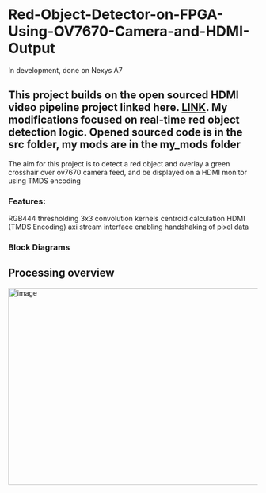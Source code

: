 # Red-Object-Detector-on-FPGA-Using-OV7670-Camera-and-HDMI-Output
In development, done on Nexys A7

## This project builds on the open sourced HDMI video pipeline project linked here. [LINK](https://github.com/georgeyhere/FPGA-Video-Processing/tree/master). My modifications focused on real-time red object detection logic. Opened sourced code is in the src folder, my mods are in the my_mods folder
The aim for this project is to detect a red object and overlay a green crosshair over ov7670 camera feed, and be displayed on a HDMI monitor using TMDS encoding

### Features:
RGB444 thresholding
3x3 convolution kernels
centroid calculation
HDMI (TMDS Encoding)
axi stream interface enabling handshaking of pixel data

### Block Diagrams
## Processing overview
<img width="863" height="398" alt="image" src="https://github.com/user-attachments/assets/b5ec4725-845f-411c-bbf8-6b2e76755f35" />
